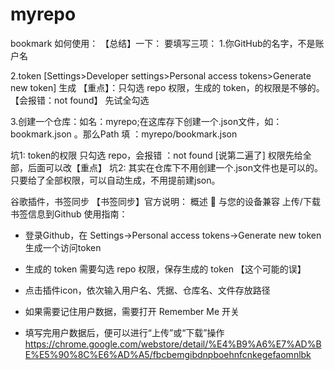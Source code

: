 # myrepo
bookmark
如何使用：
【总结】一下：
要填写三项：
1.你GitHub的名字，不是账户名

2.token [Settings>Developer settings>Personal access tokens>Generate new token] 生成 【重点】：只勾选 repo 权限，生成的 token，的权限是不够的。
【会报错：not found】  先试全勾选  

3.创建一个仓库：如名：myrepo;在这库存下创建一个.json文件，如：bookmark.json 。那么Path 填 ：myrepo/bookmark.json

坑1:  token的权限 只勾选 repo，会报错 ：not found [说第二遍了]  权限先给全部，后面可以改【重点】
坑2:  其实在仓库下不用创建一个.json文件也是可以的。只要给了全部权限，可以自动生成，不用提前建json。


谷歌插件，书签同步
【书签同步】官方说明：
概述

与您的设备兼容
上传/下载书签信息到Github
使用指南：

- 登录Github，在 Settings->Personal access tokens->Generate new token 生成一个访问token

- 生成的 token 需要勾选 repo 权限，保存生成的 token  【这个可能的误】

- 点击插件icon，依次输入用户名、凭据、仓库名、文件存放路径

- 如果需要记住用户数据，需要打开 Remember Me 开关

- 填写完用户数据后，便可以进行“上传”或“下载”操作
https://chrome.google.com/webstore/detail/%E4%B9%A6%E7%AD%BE%E5%90%8C%E6%AD%A5/fbcbemgibdnpboehnfcnkegefaomnlbk
